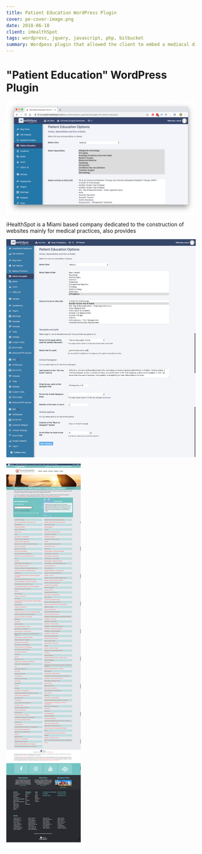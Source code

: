 ```yaml
---
title: Patient Education WordPress Plugin
cover: pe-cover-image.png
date: 2018-06-18
client: iHealthSpot
tags: wordpress, jquery, javascript, php, bitbucket
summary: Wordpess plugin that allowed the client to embed a mediacal diagnostics database inside any site page
---
```


# "Patient Education" WordPress Plugin

![Cover Image](pe-cover-image.png)

iHealthSpot is a Miami based company dedicated to the construction of websites mainly for medical practices, also provides

![Patient Education Dashboard](pe-complete-dashboard.png)

![Patient Education Frontend](pe-complete-list.png)
